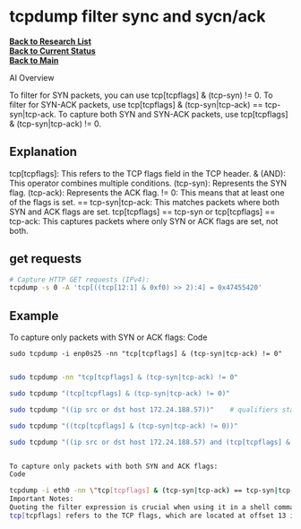 # tcpdump filter sync and sycn/ack

**[Back to Research List](../../../../../../research_list.md)**\
**[Back to Current Status](../../../../../../../a_status/current_tasks.md)**\
**[Back to Main](../../../../../../../README.md)**

AI Overview

To filter for SYN packets, you can use tcp[tcpflags] & (tcp-syn) != 0. To filter for SYN-ACK packets, use tcp[tcpflags] & (tcp-syn|tcp-ack) == tcp-syn|tcp-ack. To capture both SYN and SYN-ACK packets, use tcp[tcpflags] & (tcp-syn|tcp-ack) != 0.

## Explanation

tcp[tcpflags]: This refers to the TCP flags field in the TCP header.
& (AND): This operator combines multiple conditions.
(tcp-syn): Represents the SYN flag.
(tcp-ack): Represents the ACK flag.
!= 0: This means that at least one of the flags is set.
== tcp-syn|tcp-ack: This matches packets where both SYN and ACK flags are set.
tcp[tcpflags] == tcp-syn or tcp[tcpflags] == tcp-ack: This captures packets where only SYN or ACK flags are set, not both.

## get requests

```bash
# Capture HTTP GET requests (IPv4): 
tcpdump -s 0 -A 'tcp[((tcp[12:1] & 0xf0) >> 2):4] = 0x47455420'
```

## Example

To capture only packets with SYN or ACK flags:
Code

`sudo tcpdump -i enp0s25 -nn "tcp[tcpflags] & (tcp-syn|tcp-ack) != 0"`

```bash

sudo tcpdump -nn "tcp[tcpflags] & (tcp-syn|tcp-ack) != 0"

sudo tcpdump "(tcp[tcpflags] & (tcp-syn|tcp-ack) != 0)"

sudo tcpdump "((ip src or dst host 172.24.188.57))"    # qualifiers stated explicitly

sudo tcpdump "((tcp[tcpflags] & (tcp-syn|tcp-ack) != 0))"

sudo tcpdump "((ip src or dst host 172.24.188.57) and (tcp[tcpflags] & (tcp-syn|tcp-ack) != 0))"     


To capture only packets with both SYN and ACK flags:
Code

tcpdump -i eth0 -nn \"tcp[tcpflags] & (tcp-syn|tcp-ack) == tcp-syn|tcp-ack\"
Important Notes:
Quoting the filter expression is crucial when using it in a shell command.
tcp[tcpflags] refers to the TCP flags, which are located at offset 13 in the TCP header, according to Gist.

